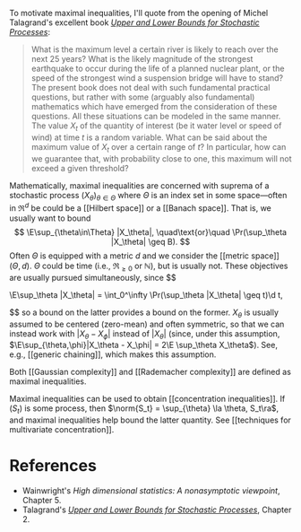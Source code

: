 
To motivate maximal inequalities, I'll quote from the opening of Michel Talagrand's excellent book [_Upper and Lower Bounds for Stochastic Processes_](https://link.springer.com/book/10.1007/978-3-642-54075-2): 

> What is the maximum level a certain river is likely to reach over the next 25 years? What is the likely magnitude of the strongest earthquake to occur during the life of a planned nuclear plant, or the speed of the strongest wind a suspension bridge will have to stand? The present book does not deal with such fundamental practical questions, but rather with some (arguably also fundamental) mathematics which have emerged from the consideration of these questions. All these situations can be modeled in the same manner. The value $X_t$ of the quantity of interest (be it water level or speed of wind) at time $t$ is a random variable. What can be said about the maximum value of $X_t$ over a certain range of $t$? In particular, how can we guarantee that, with probability close to one, this maximum will not exceed a given threshold?

Mathematically, maximal inequalities are concerned with suprema of a stochastic process $(X_\theta)_{\theta\in \Theta}$ where $\Theta$ is an index set in some space—often in $\Re^d$ be could be a [[Hilbert space]] or a [[Banach space]].  That is, we usually want to bound $$
\E\sup_{\theta\in\Theta} |X_\theta|, \quad\text{or}\quad \Pr(\sup_\theta |X_\theta| \geq B).
$$Often $\Theta$ is equipped with a metric $d$ and we consider the [[metric space]] $(\Theta, d)$. $\Theta$ could be time (i.e., $\Re_{\geq0}$ or $\mathbb N$), but is usually not. These objectives are usually pursued simultaneously, since 
$$

\E\sup_\theta |X_\theta| = \int_0^\infty \Pr(\sup_\theta |X_\theta| \geq t)\d t,

$$
so a bound on the latter provides a bound on the former. $X_\theta$ is usually assumed to be centered (zero-mean) and often symmetric, so that we can instead work with $|X_\theta - X_\phi|$ instead of $|X_\theta|$ (since, under this assumption, $\E\sup_{\theta,\phi}|X_\theta - X_\phi| = 2\E \sup_\theta X_\theta$). See, e.g., [[generic chaining]], which makes this assumption.    


Both [[Gaussian complexity]] and [[Rademacher complexity]] are defined as maximal inequalities. 

Maximal inequalities can be used to obtain [[concentration inequalities]]. If $(S_t)$ is some process, then $\norm{S_t} = \sup_{\theta} \la \theta, S_t\ra$, and maximal inequalities help bound the latter quantity. See [[techniques for multivariate concentration]]. 


# References 
- Wainwright's _High dimensional statistics: A nonasymptotic viewpoint_, Chapter 5. 
- Talagrand's [_Upper and Lower Bounds for Stochastic Processes_](https://link.springer.com/book/10.1007/978-3-642-54075-2), Chapter 2. 

